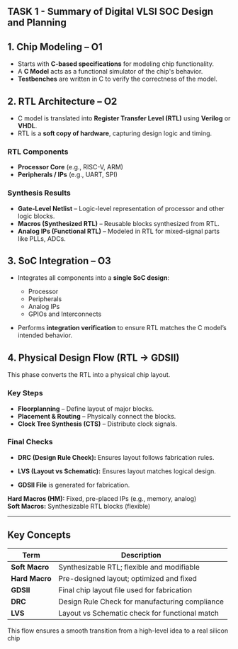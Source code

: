## **TASK 1 - Summary of Digital VLSI SOC Design and Planning**

## 1. Chip Modeling – O1

- Starts with **C-based specifications** for modeling chip functionality.
- A **C Model** acts as a functional simulator of the chip's behavior.
- **Testbenches** are written in C to verify the correctness of the model.

## 2. RTL Architecture – O2

- C model is translated into **Register Transfer Level (RTL)** using **Verilog** or **VHDL**.
- RTL is a **soft copy of hardware**, capturing design logic and timing.

### RTL Components
- **Processor Core** (e.g., RISC-V, ARM)
- **Peripherals / IPs** (e.g., UART, SPI)

###  Synthesis Results
- **Gate-Level Netlist** – Logic-level representation of processor and other logic blocks.
- **Macros (Synthesized RTL)** – Reusable blocks synthesized from RTL.
- **Analog IPs (Functional RTL)** – Modeled in RTL for mixed-signal parts like PLLs, ADCs.

## 3. SoC Integration – O3

- Integrates all components into a **single SoC design**:
  - Processor
  - Peripherals
  - Analog IPs
  - GPIOs and Interconnects

- Performs **integration verification** to ensure RTL matches the C model’s intended behavior.


## 4. Physical Design Flow (RTL → GDSII)

This phase converts the RTL into a physical chip layout.

### Key Steps
- **Floorplanning** – Define layout of major blocks.
- **Placement & Routing** – Physically connect the blocks.
- **Clock Tree Synthesis (CTS)** – Distribute clock signals.

### Final Checks
- **DRC (Design Rule Check):** Ensures layout follows fabrication rules.
- **LVS (Layout vs Schematic):** Ensures layout matches logical design.

- **GDSII File** is generated for fabrication.

**Hard Macros (HM):** Fixed, pre-placed IPs (e.g., memory, analog)  
**Soft Macros:** Synthesizable RTL blocks (flexible)

---

##  Key Concepts

| Term          | Description |
|---------------|-------------|
| **Soft Macro** | Synthesizable RTL; flexible and modifiable |
| **Hard Macro** | Pre-designed layout; optimized and fixed |
| **GDSII**      | Final chip layout file used for fabrication |
| **DRC**        | Design Rule Check for manufacturing compliance |
| **LVS**        | Layout vs Schematic check for functional match |

This flow ensures a smooth transition from a high-level idea to a real silicon chip


